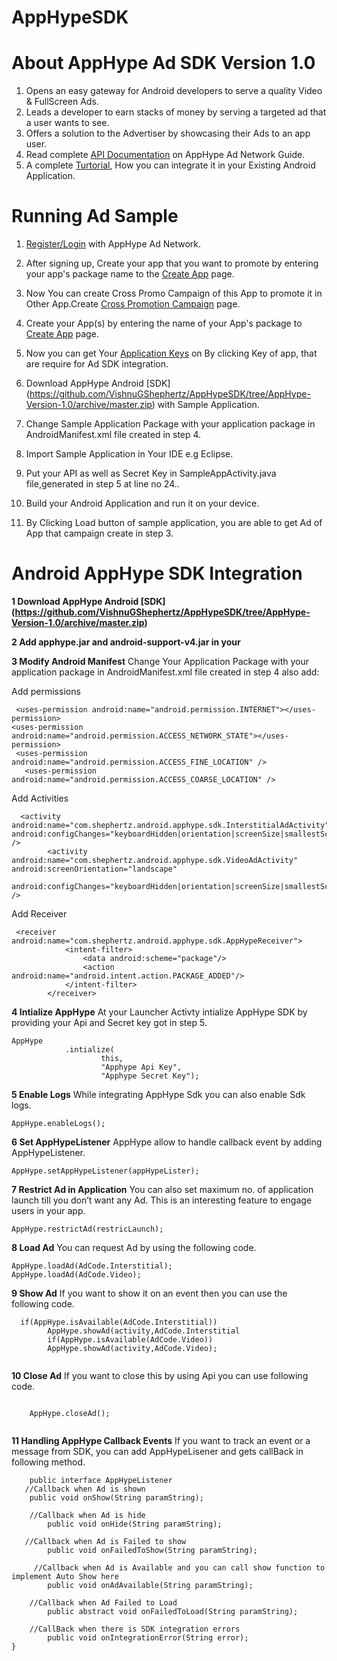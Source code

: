 AppHypeSDK
==========

# About AppHype Ad SDK Version 1.0

1. Opens an easy gateway for Android developers to serve a quality Video & FullScreen Ads.
2. Leads a developer to earn stacks of money by serving a targeted ad that a user wants to see.
3. Offers a solution to the Advertiser by showcasing their Ads to an app user.
4. Read complete [API Documentation](http://50.112.109.96:8080/docs) on AppHype Ad Network Guide.
5. A complete [Turtorial](http://50.112.109.96:8080/tutorial-android), How you can integrate it in your Existing Android Application.

# Running Ad Sample

1. [Register/Login](http://50.112.109.96:8080/login) with AppHype Ad Network.
2. After signing up, Create your app that you want to promote by entering your app's package name to the [Create App](http://50.112.109.96:8080/App42Hype/app/apps#/addApp) page.
3. Now You can create Cross Promo Campaign of this App to promote it in Other App.Create [Cross Promotion Campaign](http://50.112.109.96:8080/App42Hype/app/apps#/createPromo) page. 
4. Create your App(s) by entering the name of your App's package to [Create App](http://50.112.109.96:8080/App42Hype/app/apps#/addApp) page.
5. Now you can get Your [Application Keys](http://50.112.109.96:8080/App42Hype/app/apps#/all) on By clicking Key of app, that are require for Ad SDK integration.
6. Download  AppHype Android [SDK] (https://github.com/VishnuGShephertz/AppHypeSDK/tree/AppHype-Version-1.0/archive/master.zip) with Sample Application.
7. Change Sample Application Package with your application package in AndroidManifest.xml file created in step 4. 
8.  Import Sample Application in Your IDE e.g Eclipse.
9. Put your API as well as Secret Key in SampleAppActivity.java file,generated in step 5 at line no 24..

10. Build your Android Application and run it on your device.
11. By Clicking Load button of sample application, you are able to get Ad of App that campaign create in step 3.

# Android AppHype SDK Integration



__1 Download  AppHype Android [SDK] (https://github.com/VishnuGShephertz/AppHypeSDK/tree/AppHype-Version-1.0/archive/master.zip)__

__2 Add apphype.jar and android-support-v4.jar in your__

__3 Modify Android Manifest__ Change Your Application Package with your application package in AndroidManifest.xml file created in step 4 also add:


Add permissions 
```
 <uses-permission android:name="android.permission.INTERNET"></uses-permission>
<uses-permission android:name="android.permission.ACCESS_NETWORK_STATE"></uses-permission>
 <uses-permission android:name="android.permission.ACCESS_FINE_LOCATION" />
   <uses-permission android:name="android.permission.ACCESS_COARSE_LOCATION" />
```

Add Activities

```
  <activity android:name="com.shephertz.android.apphype.sdk.InterstitialAdActivity" android:configChanges="keyboardHidden|orientation|screenSize|smallestScreenSize" />
        <activity android:name="com.shephertz.android.apphype.sdk.VideoAdActivity" android:screenOrientation="landscape"
             android:configChanges="keyboardHidden|orientation|screenSize|smallestScreenSize" />
```
Add Receiver

```
 <receiver android:name="com.shephertz.android.apphype.sdk.AppHypeReceiver">
            <intent-filter>
                <data android:scheme="package"/>
                <action android:name="android.intent.action.PACKAGE_ADDED"/>
            </intent-filter>
        </receiver>
```

__4 Intialize AppHype__ At your Launcher Activty intialize AppHype SDK by providing your Api and Secret key got in step 5.
```
AppHype
			.intialize(
					this,
					"Apphype Api Key",
					"Apphype Secret Key");
```

__5 Enable Logs__ While integrating AppHype Sdk you can also enable Sdk logs.

```
AppHype.enableLogs();

```
__6 Set AppHypeListener__ AppHype allow to handle callback event by adding AppHypeListener.

```
AppHype.setAppHypeListener(appHypeLister);

```

__7 Restrict Ad in Application__ You can also set maximum no. of application launch till you don’t want any Ad. This is an interesting feature to engage users in your app.
```
AppHype.restrictAd(restricLaunch);

```

__8 Load Ad__ You can request Ad by using the following code.

```
AppHype.loadAd(AdCode.Interstitial);
AppHype.loadAd(AdCode.Video);

```
__9 Show Ad__ If you want to show it on an event then you can use the following code.

```
  if(AppHype.isAvailable(AdCode.Interstitial))
		AppHype.showAd(activity,AdCode.Interstitial
		if(AppHype.isAvailable(AdCode.Video))
		AppHype.showAd(activity,AdCode.Video);
				
```
__10 Close Ad__  If you want to close this by using Api you can use following code.

```

	AppHype.closeAd();
				
```

			
__11 Handling AppHype Callback Events__ If you want to track an event or a message from SDK, you can add AppHypeLisener and gets callBack in following method.
``` 
    public interface AppHypeListener
   //Callback when Ad is shown
    public void onShow(String paramString);

    //Callback when Ad is hide
        public void onHide(String paramString);

   //Callback when Ad is Failed to show
        public void onFailedToShow(String paramString);

     //Callback when Ad is Available and you can call show function to implement Auto Show here
        public void onAdAvailable(String paramString);

    //Callback when Ad Failed to Load
        public abstract void onFailedToLoad(String paramString);

    //CallBack when there is SDK integration errors
        public void onIntegrationError(String error);
}
				
```



